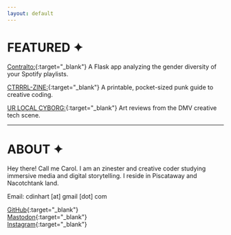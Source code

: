 ```yaml
---
layout: default
---
```


# FEATURED ✦

[Contralto:](https://contralto.herokuapp.com/){:target="_blank"} A Flask app analyzing the gender diversity of your Spotify playlists.   

[CTRRRL-ZINE:](https://cdinhart.itch.io/ctrrrl-zine){:target="_blank"} A printable, pocket-sized punk guide to creative coding.

[UR LOCAL CYBORG:](https://urlocalcyb.org){:target="_blank"} Art reviews from the DMV creative tech scene.

---

# ABOUT ✦

Hey there! Call me Carol. I am an zinester and creative coder studying immersive media and digital storytelling. I reside in Piscataway and Nacotchtank land.

Email: cdinhart [at] gmail [dot] com   

[GitHub](https://github.com/caroldinh){:target="_blank"}  
[Mastodon](https://vis.social/@cyborgforty){:target="_blank"}  
[Instagram](https://instagram.com/url.ocalcyborg){:target="_blank"}  